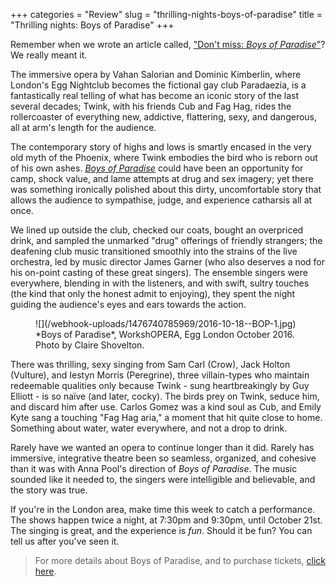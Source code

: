 +++
categories = "Review"
slug = "thrilling-nights-boys-of-paradise"
title = "Thrilling nights: Boys of Paradise"
+++

Remember when we wrote an article called, ["Don't miss: *Boys of Paradise*"](/dont-miss-boys-of-paradise/)? We really meant it.

The immersive opera by Vahan Salorian and Dominic Kimberlin, where London's Egg Nightclub becomes the fictional gay club Paradaezia, is a fantastically real telling of what has become an iconic story of the last several decades; Twink, with his friends Cub and Fag Hag, rides the rollercoaster of everything new, addictive, flattering, sexy, and dangerous, all at arm's length for the audience.

The contemporary story of highs and lows is smartly encased in the very old myth of the Phoenix, where Twink embodies the bird who is reborn out of his own ashes. [*Boys of Paradise*](http://www.tete-a-tete.org.uk/boys-paradise-2016/) could have been an opportunity for camp, shock value, and lame attempts at drug and sex imagery; yet there was something ironically polished about this dirty, uncomfortable story that allows the audience to sympathise, judge, and experience catharsis all at once.

We lined up outside the club, checked our coats, bought an overpriced drink, and sampled the unmarked "drug" offerings of friendly strangers; the deafening club music transitioned smoothly into the strains of the live orchestra, led by music director James Garner (who also deserves a nod for his on-point casting of these great singers). The ensemble singers were everywhere, blending in with the listeners, and with swift, sultry touches (the kind that only the honest admit to enjoying), they spent the night guiding the audience's eyes and ears towards the action.

<figure data-type="image">
![](/webhook-uploads/1476740785969/2016-10-18--BOP-1.jpg)
<figcaption>*Boys of Paradise*, WorkshOPERA, Egg London October 2016. Photo by Claire Shovelton.</figcaption>
</figure>

There was thrilling, sexy singing from Sam Carl (Crow), Jack Holton (Vulture), and Iestyn Morris (Peregrine), three villain-types who maintain redeemable qualities only because Twink - sung heartbreakingly by Guy Elliott - is so naïve (and later, cocky). The birds prey on Twink, seduce him, and discard him after use. Carlos Gomez was a kind soul as Cub, and Emily Kyte sang a touching "Fag Hag aria," a moment that hit quite close to home. Something about water, water everywhere, and not a drop to drink.

Rarely have we wanted an opera to continue longer than it did. Rarely has immersive, integrative theatre been so seamless, organized, and cohesive than it was with Anna Pool's direction of *Boys of Paradise*. The music sounded like it needed to, the singers were intelligible and believable, and the story was true.

If you're in the London area, make time this week to catch a performance. The shows happen twice a night, at 7:30pm and 9:30pm, until October 21st. The singing is great, and the experience is *fun*. Should it be fun? You can tell us after you've seen it.

>For more details about Boys of Paradise, and to purchase tickets, [click here](http://www.tete-a-tete.org.uk/boys-paradise-2016/).
